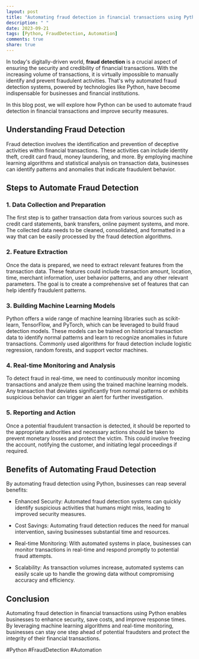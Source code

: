 ```yaml
---
layout: post
title: "Automating fraud detection in financial transactions using Python"
description: " "
date: 2023-09-21
tags: [Python, FraudDetection, Automation]
comments: true
share: true
---
```


In today's digitally-driven world, **fraud detection** is a crucial aspect of ensuring the security and credibility of financial transactions. With the increasing volume of transactions, it is virtually impossible to manually identify and prevent fraudulent activities. That's why automated fraud detection systems, powered by technologies like Python, have become indispensable for businesses and financial institutions.

In this blog post, we will explore how Python can be used to automate fraud detection in financial transactions and improve security measures.

## Understanding Fraud Detection

Fraud detection involves the identification and prevention of deceptive activities within financial transactions. These activities can include identity theft, credit card fraud, money laundering, and more. By employing machine learning algorithms and statistical analysis on transaction data, businesses can identify patterns and anomalies that indicate fraudulent behavior.

## Steps to Automate Fraud Detection

### 1. Data Collection and Preparation

The first step is to gather transaction data from various sources such as credit card statements, bank transfers, online payment systems, and more. The collected data needs to be cleaned, consolidated, and formatted in a way that can be easily processed by the fraud detection algorithms.

### 2. Feature Extraction

Once the data is prepared, we need to extract relevant features from the transaction data. These features could include transaction amount, location, time, merchant information, user behavior patterns, and any other relevant parameters. The goal is to create a comprehensive set of features that can help identify fraudulent patterns.

### 3. Building Machine Learning Models

Python offers a wide range of machine learning libraries such as scikit-learn, TensorFlow, and PyTorch, which can be leveraged to build fraud detection models. These models can be trained on historical transaction data to identify normal patterns and learn to recognize anomalies in future transactions. Commonly used algorithms for fraud detection include logistic regression, random forests, and support vector machines.

### 4. Real-time Monitoring and Analysis

To detect fraud in real-time, we need to continuously monitor incoming transactions and analyze them using the trained machine learning models. Any transaction that deviates significantly from normal patterns or exhibits suspicious behavior can trigger an alert for further investigation.

### 5. Reporting and Action

Once a potential fraudulent transaction is detected, it should be reported to the appropriate authorities and necessary actions should be taken to prevent monetary losses and protect the victim. This could involve freezing the account, notifying the customer, and initiating legal proceedings if required.

## Benefits of Automating Fraud Detection

By automating fraud detection using Python, businesses can reap several benefits:

- Enhanced Security: Automated fraud detection systems can quickly identify suspicious activities that humans might miss, leading to improved security measures.

- Cost Savings: Automating fraud detection reduces the need for manual intervention, saving businesses substantial time and resources.

- Real-time Monitoring: With automated systems in place, businesses can monitor transactions in real-time and respond promptly to potential fraud attempts.

- Scalability: As transaction volumes increase, automated systems can easily scale up to handle the growing data without compromising accuracy and efficiency.

## Conclusion

Automating fraud detection in financial transactions using Python enables businesses to enhance security, save costs, and improve response times. By leveraging machine learning algorithms and real-time monitoring, businesses can stay one step ahead of potential fraudsters and protect the integrity of their financial transactions.

#Python #FraudDetection #Automation